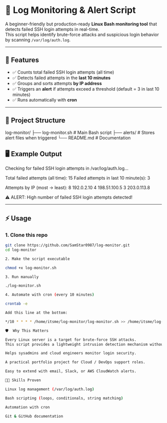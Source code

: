 # 🔐 Log Monitoring & Alert Script

A beginner-friendly but production-ready **Linux Bash monitoring tool** that detects failed SSH login attempts in real-time.  
This script helps identify brute-force attacks and suspicious login behavior by scanning `/var/log/auth.log`.

---

## 🚀 Features
- ✅ Counts total failed SSH login attempts (all time)  
- ✅ Detects failed attempts in the **last 10 minutes**  
- ✅ Groups and sorts attempts **by IP address**  
- ✅ Triggers an **alert** if attempts exceed a threshold (default = 3 in last 10 minutes)  
- ✅ Runs automatically with **cron**  

---

## 📂 Project Structure

log-monitor/
├── log-monitor.sh # Main Bash script
├── alerts/ # Stores alert files when triggered
└── README.md # Documentation

## 🖥️ Example Output

Checking for failed SSH login attempts in /var/log/auth.log...

Total failed attempts (all time): 15
Failed attempts in last 10 minute(s): 3

Attempts by IP (most -> least):
8 192.0.2.10
4 198.51.100.5
3 203.0.113.8

⚠️ ALERT: High number of failed SSH login attempts detected!

---

## ⚡ Usage

### 1. Clone this repo

```bash
git clone https://github.com/SamStar0987/log-monitor.git
cd log-monitor

2. Make the script executable

chmod +x log-monitor.sh

3. Run manually

./log-monitor.sh

4. Automate with cron (every 10 minutes)

crontab -e

Add this line at the bottom:

*/10 * * * * /home/itsme/log-monitor/log-monitor.sh >> /home/itsme/log-monitor/log-monitor.log 2>&1

🛡️  Why This Matters

Every Linux server is a target for brute-force SSH attacks.
This script provides a lightweight intrusion detection mechanism without needing heavy tools.

Helps sysadmins and cloud engineers monitor login security.

A practical portfolio project for Cloud / DevOps support roles.

Easy to extend with email, Slack, or AWS CloudWatch alerts.

🧑‍💻 Skills Proven

Linux log management (/var/log/auth.log)

Bash scripting (loops, conditionals, string matching)

Automation with cron

Git & GitHub documentation

